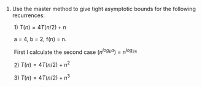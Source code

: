 1. Use the master method to give tight asymptotic bounds for the following recurrences: 

   ​	1)  $T(n)=4T(n/2)+n$

   ​	a = 4, b = 2, f(n) = n. 

   ​	First I calculate the second case ($n^{log_ba}$) = $n^{log_24}$

   ​	2) $T(n) = 4T(n/2) + n^2$

   ​	3) $T(n) = 4T(n/2) + n^3$
